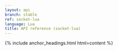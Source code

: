 ```yaml
---
layout: api
branch: stable
ref: socket-lua
language: Lua
title: API reference (socket-lua)
---
```

{% include anchor_headings.html html=content %}